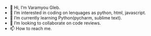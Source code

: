 - 👋 Hi, I’m Varamyou Gleb. 
- 👀 I’m interested in coding on lenquages as python, html, javascript.
- 🌱 I’m currently learning Python(pycharm, sublime text). 
- 💞️ I’m looking to collaborate on code reviews.
- 📫 How to reach me.

<!---
Gleb-is-404/Gleb-is-404 is a ✨ special ✨ repository because its `README.md` (this file) appears on your GitHub profile.
You can click the Preview link to take a look at your changes.
--->
